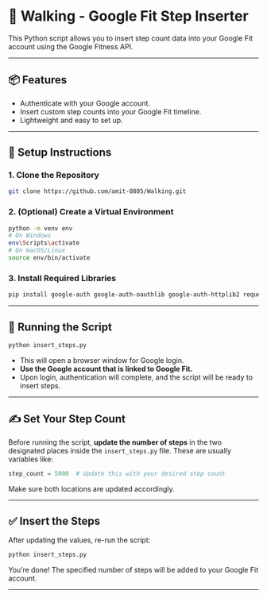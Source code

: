 # 🚶 Walking - Google Fit Step Inserter

This Python script allows you to insert step count data into your Google Fit account using the Google Fitness API.

---

## 📦 Features

- Authenticate with your Google account.
- Insert custom step counts into your Google Fit timeline.
- Lightweight and easy to set up.

---

## 🔧 Setup Instructions

### 1. Clone the Repository

```bash
git clone https://github.com/amit-0805/Walking.git
```

### 2. (Optional) Create a Virtual Environment

```bash
python -m venv env
# On Windows
env\Scripts\activate
# On macOS/Linux
source env/bin/activate
```

### 3. Install Required Libraries

```bash
pip install google-auth google-auth-oauthlib google-auth-httplib2 requests
```

---

## 🚀 Running the Script

```bash
python insert_steps.py
```

- This will open a browser window for Google login.
- **Use the Google account that is linked to Google Fit.**
- Upon login, authentication will complete, and the script will be ready to insert steps.

---

## ✍️ Set Your Step Count

Before running the script, **update the number of steps** in the two designated places inside the `insert_steps.py` file. These are usually variables like:

```python
step_count = 5000  # Update this with your desired step count
```

Make sure both locations are updated accordingly.

---

## ✅ Insert the Steps

After updating the values, re-run the script:

```bash
python insert_steps.py
```

You’re done! The specified number of steps will be added to your Google Fit account.

---
